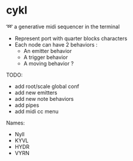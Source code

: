 # cykl
:loop: a generative midi sequencer in the terminal

 - Represent port with quarter blocks characters
 - Each node can have 2 behaviors :
 	- An emitter behavior
 	- A trigger behavior
 	- A moving behavior ?

TODO:
 - add root/scale global conf
 - add new emitters
 - add new note behaviors
 - add pipes
 - add midi cc menu

Names:
  - Nyll
  - KYVL
  - HYDR
  - VYRN
